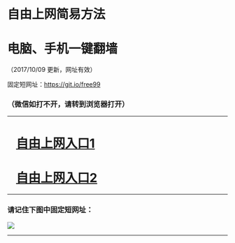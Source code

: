 ﻿# 自由上网简易方法

# 电脑、手机一键翻墙

（2017/10/09 更新，网址有效）

固定短网址：https://git.io/free99

### （微信如打不开，请转到浏览器打开）


***





# &nbsp;&nbsp; <a href="http://ft844123339.fwq-tz-1001.info/fwqtz01.html?t=10090011981 " target="_blank">自由上网入口1</a>
# &nbsp;&nbsp; <a href="http://ft864910394.fwq-tz-1002.info/fwqtz02.html?t=100900122392 " target="_blank">自由上网入口2</a>
***

### 请记住下图中固定短网址：

<img src="https://s3-us-west-2.amazonaws.com/fwq-1001/yjfq-20170905okok.png" /> 


***

